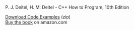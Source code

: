 P. J. Deitel, H. M. Deitel - C++ How to Program, 10th Edition

<a href = "https://media.pearsoncmg.com/ph/esm/ecs_deitel_cpphtp_10/sourcecode/deitel_cpp_10e_code.zip">Download Code Examples</a> (zip)<br>
<a href = "http://amzn.to/1T2KVuu">Buy the book</a> on amazon.com
